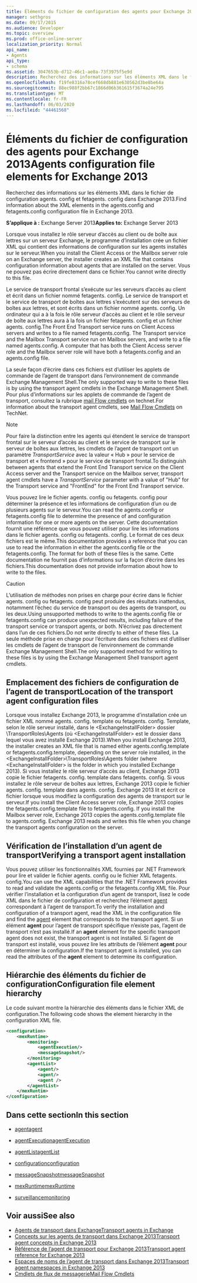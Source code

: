 ```yaml
---
title: Éléments du fichier de configuration des agents pour Exchange 2013
manager: sethgros
ms.date: 09/17/2015
ms.audience: Developer
ms.topic: overview
ms.prod: office-online-server
localization_priority: Normal
api_name:
- Agents
api_type:
- schema
ms.assetid: 3047653b-d712-46c1-ae0a-73f3975f5e9d
description: Recherchez des informations sur les éléments XML dans le fichier de configuration agents. config et fetagents. config dans Exchange 2013.
ms.openlocfilehash: f19fe8316a78cef668db881e630562d3be8be64a
ms.sourcegitcommit: 88ec988f2bb67c1866d06b361615f3674a24e795
ms.translationtype: MT
ms.contentlocale: fr-FR
ms.lasthandoff: 06/03/2020
ms.locfileid: "44461568"
---
```

# <a name="agents-configuration-file-elements-for-exchange-2013"></a><span data-ttu-id="8bb85-103">Éléments du fichier de configuration des agents pour Exchange 2013</span><span class="sxs-lookup"><span data-stu-id="8bb85-103">Agents configuration file elements for Exchange 2013</span></span>

<span data-ttu-id="8bb85-104">Recherchez des informations sur les éléments XML dans le fichier de configuration agents. config et fetagents. config dans Exchange 2013.</span><span class="sxs-lookup"><span data-stu-id="8bb85-104">Find information about the XML elements in the agents.config and fetagents.config configuration file in Exchange 2013.</span></span>
  
<span data-ttu-id="8bb85-105">**S’applique à :** Exchange Server 2013</span><span class="sxs-lookup"><span data-stu-id="8bb85-105">**Applies to:** Exchange Server 2013</span></span>
  
<span data-ttu-id="8bb85-106">Lorsque vous installez le rôle serveur d’accès au client ou de boîte aux lettres sur un serveur Exchange, le programme d’installation crée un fichier XML qui contient des informations de configuration sur les agents installés sur le serveur.</span><span class="sxs-lookup"><span data-stu-id="8bb85-106">When you install the Client Access or the Mailbox server role on an Exchange server, the installer creates an XML file that contains configuration information about agents that are installed on the server.</span></span> <span data-ttu-id="8bb85-107">Vous ne pouvez pas écrire directement dans ce fichier.</span><span class="sxs-lookup"><span data-stu-id="8bb85-107">You cannot write directly to this file.</span></span> 
  
<span data-ttu-id="8bb85-108">Le service de transport frontal s’exécute sur les serveurs d’accès au client et écrit dans un fichier nommé fetagents. config. Le service de transport et le service de transport de boîtes aux lettres s’exécutent sur des serveurs de boîtes aux lettres, et sont écrits dans un fichier nommé agents. config. Un ordinateur qui a à la fois le rôle serveur d’accès au client et le rôle serveur de boîte aux lettres aura à la fois un fichier fetagents. config et un fichier agents. config.</span><span class="sxs-lookup"><span data-stu-id="8bb85-108">The Front End Transport service runs on Client Access servers and writes to a file named fetagents.config. The Transport service and the Mailbox Transport service run on Mailbox servers, and write to a file named agents.config. A computer that has both the Client Access server role and the Mailbox server role will have both a fetagents.config and an agents.config file.</span></span> 
  
<span data-ttu-id="8bb85-109">La seule façon d’écrire dans ces fichiers est d’utiliser les applets de commande de l’agent de transport dans l’environnement de commande Exchange Management Shell.</span><span class="sxs-lookup"><span data-stu-id="8bb85-109">The only supported way to write to these files is by using the transport agent cmdlets in the Exchange Management Shell.</span></span> <span data-ttu-id="8bb85-110">Pour plus d’informations sur les applets de commande de l’agent de transport, consultez la rubrique [mail Flow cmdlets](https://technet.microsoft.com/library/aa998553%28v=exchg.150%29.aspx) on technet.</span><span class="sxs-lookup"><span data-stu-id="8bb85-110">For information about the transport agent cmdlets, see [Mail Flow Cmdlets](https://technet.microsoft.com/library/aa998553%28v=exchg.150%29.aspx) on TechNet.</span></span> 
  
> [!NOTE]
> <span data-ttu-id="8bb85-111">Pour faire la distinction entre les agents qui étendent le service de transport frontal sur le serveur d’accès au client et le service de transport sur le serveur de boîtes aux lettres, les cmdlets de l’agent de transport ont un paramètre _TransportService_ avec la valeur « Hub » pour le service de transport et « frontend » pour le service de transport frontal.</span><span class="sxs-lookup"><span data-stu-id="8bb85-111">To distinguish between agents that extend the Front End Transport service on the Client Access server and the Transport service on the Mailbox server, transport agent cmdlets have a  _TransportService_ parameter with a value of "Hub" for the Transport service and "FrontEnd" for the Front End Transport service.</span></span> 
  
<span data-ttu-id="8bb85-112">Vous pouvez lire le fichier agents. config ou fetagents. config pour déterminer la présence et les informations de configuration d’un ou de plusieurs agents sur le serveur.</span><span class="sxs-lookup"><span data-stu-id="8bb85-112">You can read the agents.config or fetagents.config file to determine the presence of and configuration information for one or more agents on the server.</span></span> <span data-ttu-id="8bb85-113">Cette documentation fournit une référence que vous pouvez utiliser pour lire les informations dans le fichier agents. config ou fetagents. config. Le format de ces deux fichiers est le même.</span><span class="sxs-lookup"><span data-stu-id="8bb85-113">This documentation provides a reference that you can use to read the information in either the agents.config file or the fetagents.config. The format for both of these files is the same.</span></span> <span data-ttu-id="8bb85-114">Cette documentation ne fournit pas d’informations sur la façon d’écrire dans les fichiers.</span><span class="sxs-lookup"><span data-stu-id="8bb85-114">This documentation does not provide information about how to write to the files.</span></span>
  
> [!CAUTION]
> <span data-ttu-id="8bb85-115">L’utilisation de méthodes non prises en charge pour écrire dans le fichier agents. config ou fetagents. config peut produire des résultats inattendus, notamment l’échec du service de transport ou des agents de transport, ou les deux.</span><span class="sxs-lookup"><span data-stu-id="8bb85-115">Using unsupported methods to write to the agents.config file or fetagents.config can produce unexpected results, including failure of the transport service or transport agents, or both.</span></span> <span data-ttu-id="8bb85-116">N’écrivez pas directement dans l’un de ces fichiers.</span><span class="sxs-lookup"><span data-stu-id="8bb85-116">Do not write directly to either of these files.</span></span> <span data-ttu-id="8bb85-117">La seule méthode prise en charge pour l’écriture dans ces fichiers est d’utiliser les cmdlets de l’agent de transport de l’environnement de commande Exchange Management Shell.</span><span class="sxs-lookup"><span data-stu-id="8bb85-117">The only supported method for writing to these files is by using the Exchange Management Shell transport agent cmdlets.</span></span> 
  
## <a name="location-of-the-transport-agent-configuration-files"></a><span data-ttu-id="8bb85-118">Emplacement des fichiers de configuration de l’agent de transport</span><span class="sxs-lookup"><span data-stu-id="8bb85-118">Location of the transport agent configuration files</span></span>
<span data-ttu-id="8bb85-119"><a name="bk_ConfigLoc"> </a></span><span class="sxs-lookup"><span data-stu-id="8bb85-119"><a name="bk_ConfigLoc"> </a></span></span>

<span data-ttu-id="8bb85-120">Lorsque vous installez Exchange 2013, le programme d’installation crée un fichier XML nommé agents. config. template ou fetagents. config. Template, selon le rôle serveur installé, dans le \<ExchangeInstallFolder\> dossier \TransportRoles\Agents (où \<ExchangeInstallFolder\> est le dossier dans lequel vous avez installé Exchange 2013).</span><span class="sxs-lookup"><span data-stu-id="8bb85-120">When you install Exchange 2013, the installer creates an XML file that is named either agents.config.template or fetagents.config.template, depending on the server role installed, in the \<ExchangeInstallFolder\>\TransportRoles\Agents folder (where \<ExchangeInstallFolder\> is the folder in which you installed Exchange 2013).</span></span> <span data-ttu-id="8bb85-121">Si vous installez le rôle serveur d’accès au client, Exchange 2013 copie le fichier fetagents. config. template dans fetagents. config. Si vous installez le rôle serveur de boîtes aux lettres, Exchange 2013 copie le fichier agents. config. template dans agents. config. Exchange 2013 lit et écrit ce fichier lorsque vous modifiez la configuration des agents de transport sur le serveur.</span><span class="sxs-lookup"><span data-stu-id="8bb85-121">If you install the Client Access server role, Exchange 2013 copies the fetagents.config.template file to fetagents.config. If you install the Mailbox server role, Exchange 2013 copies the agents.config.template file to agents.config. Exchange 2013 reads and writes this file when you change the transport agents configuration on the server.</span></span>
  
## <a name="verifying-a-transport-agent-installation"></a><span data-ttu-id="8bb85-122">Vérification de l’installation d’un agent de transport</span><span class="sxs-lookup"><span data-stu-id="8bb85-122">Verifying a transport agent installation</span></span>
<span data-ttu-id="8bb85-123"><a name="bk_verifyinstall"> </a></span><span class="sxs-lookup"><span data-stu-id="8bb85-123"><a name="bk_verifyinstall"> </a></span></span>

<span data-ttu-id="8bb85-124">Vous pouvez utiliser les fonctionnalités XML fournies par .NET Framework pour lire et valider le fichier agents. config ou le fichier XML fetagents. config.</span><span class="sxs-lookup"><span data-stu-id="8bb85-124">You can use the XML capabilities that the .NET Framework provides to read and validate the agents.config or the fetagents.config XML file.</span></span> <span data-ttu-id="8bb85-125">Pour vérifier l’installation et la configuration d’un agent de transport, lisez le code XML dans le fichier de configuration et recherchez l’élément [agent](agent.md) correspondant à l’agent de transport.</span><span class="sxs-lookup"><span data-stu-id="8bb85-125">To verify the installation and configuration of a transport agent, read the XML in the configuration file and find the [agent](agent.md) element that corresponds to the transport agent.</span></span> <span data-ttu-id="8bb85-126">Si un élément **agent** pour l’agent de transport spécifique n’existe pas, l’agent de transport n’est pas installé.</span><span class="sxs-lookup"><span data-stu-id="8bb85-126">If an **agent** element for the specific transport agent does not exist, the transport agent is not installed.</span></span> <span data-ttu-id="8bb85-127">Si l’agent de transport est installé, vous pouvez lire les attributs de l’élément **agent** pour en déterminer la configuration.</span><span class="sxs-lookup"><span data-stu-id="8bb85-127">If the transport agent is installed, you can read the attributes of the **agent** element to determine its configuration.</span></span> 
  
## <a name="configuration-file-element-hierarchy"></a><span data-ttu-id="8bb85-128">Hiérarchie des éléments du fichier de configuration</span><span class="sxs-lookup"><span data-stu-id="8bb85-128">Configuration file element hierarchy</span></span>
<span data-ttu-id="8bb85-129"><a name="bk_elementref"> </a></span><span class="sxs-lookup"><span data-stu-id="8bb85-129"><a name="bk_elementref"> </a></span></span>

<span data-ttu-id="8bb85-130">Le code suivant montre la hiérarchie des éléments dans le fichier XML de configuration.</span><span class="sxs-lookup"><span data-stu-id="8bb85-130">The following code shows the element hierarchy in the configuration XML file.</span></span>
  
```XML
<configuration>
    <mexRuntime>
        <monitoring>
            <agentExecution/>
            <messageSnapshot/>
        </monitoring>
        <agentList>
            <agent/>
            <agent/>
            <agent />
        </agentList>
    </mexRuntim>
</configuration>
```

## <a name="in-this-section"></a><span data-ttu-id="8bb85-131">Dans cette section</span><span class="sxs-lookup"><span data-stu-id="8bb85-131">In this section</span></span>
<span data-ttu-id="8bb85-132"><a name="bk_elementreflist"> </a></span><span class="sxs-lookup"><span data-stu-id="8bb85-132"><a name="bk_elementreflist"> </a></span></span>

- [<span data-ttu-id="8bb85-133">agent</span><span class="sxs-lookup"><span data-stu-id="8bb85-133">agent</span></span>](agent.md)
    
- [<span data-ttu-id="8bb85-134">agentExecution</span><span class="sxs-lookup"><span data-stu-id="8bb85-134">agentExecution</span></span>](agentexecution.md)
    
- [<span data-ttu-id="8bb85-135">agentList</span><span class="sxs-lookup"><span data-stu-id="8bb85-135">agentList</span></span>](agentlist.md)
    
- [<span data-ttu-id="8bb85-136">configuration</span><span class="sxs-lookup"><span data-stu-id="8bb85-136">configuration</span></span>](configuration.md)
    
- [<span data-ttu-id="8bb85-137">messageSnapshot</span><span class="sxs-lookup"><span data-stu-id="8bb85-137">messageSnapshot</span></span>](messagesnapshot.md)
    
- [<span data-ttu-id="8bb85-138">mexRuntime</span><span class="sxs-lookup"><span data-stu-id="8bb85-138">mexRuntime</span></span>](mexruntime.md)
    
- [<span data-ttu-id="8bb85-139">surveillance</span><span class="sxs-lookup"><span data-stu-id="8bb85-139">monitoring</span></span>](monitoring.md)
    
## <a name="see-also"></a><span data-ttu-id="8bb85-140">Voir aussi</span><span class="sxs-lookup"><span data-stu-id="8bb85-140">See also</span></span>

- [<span data-ttu-id="8bb85-141">Agents de transport dans Exchange</span><span class="sxs-lookup"><span data-stu-id="8bb85-141">Transport agents in Exchange</span></span>](transport-agents-in-exchange-2013.md)
- [<span data-ttu-id="8bb85-142">Concepts sur les agents de transport dans Exchange 2013</span><span class="sxs-lookup"><span data-stu-id="8bb85-142">Transport agent concepts in Exchange 2013</span></span>](transport-agent-concepts-in-exchange-2013.md)
- [<span data-ttu-id="8bb85-143">Référence de l’agent de transport pour Exchange 2013</span><span class="sxs-lookup"><span data-stu-id="8bb85-143">Transport agent reference for Exchange 2013</span></span>](transport-agent-reference-for-exchange-2013.md)
- [<span data-ttu-id="8bb85-144">Espaces de noms de l’agent de transport dans Exchange 2013</span><span class="sxs-lookup"><span data-stu-id="8bb85-144">Transport agent namespaces in Exchange 2013</span></span>](transport-agent-namespaces-in-exchange-2013.md)
- [<span data-ttu-id="8bb85-145">Cmdlets de flux de messagerie</span><span class="sxs-lookup"><span data-stu-id="8bb85-145">Mail Flow Cmdlets</span></span>](https://docs.microsoft.com/powershell/exchange/?view=exchange-ps)
    

